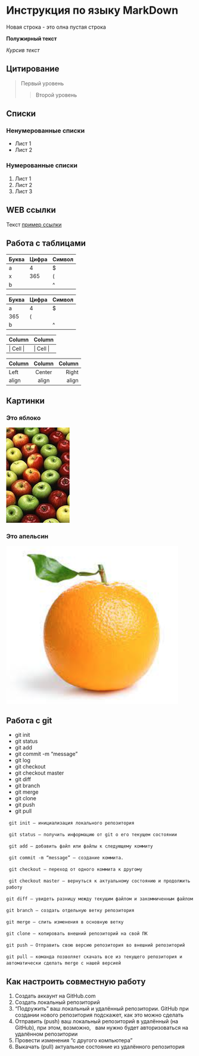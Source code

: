 # Инструкция по языку MarkDown

Новая строка - это олна пустая строка

**Полужирный текст**

*Курсив текст*

## Цитирование
> Первый уровень
>> Второй уровень

## Списки
### Ненумерованные списки
* Лист 1
* Лист 2
### Нумерованные списки
1. Лист 1
2. Лист 2
3. Лист 3

## WEB ссылки
Текст [пример ссылки](http.example.com "Всплывающая подсказка")

## Работа с таблицами

Буква | Цифра | Символ
------ | ------|----------
a      | 4     | $
x      | 365    | (
b      |       | ^  

Буква|Цифра|Символ
---|---|---
a|4|$
 |365|(
b| |^  

Column | Column
------ | ------
\| Cell \|| \| Cell \|  


Column | Column | Column
:----- | :----: | -----:
Left   | Center | Right
align  | align  | align

## Картинки

### Это яблоко

![apple](apple.jpg)

### Это апельсин

![orange](orange.png)

## Работа с git

* git init
* git status
* git add
* git commit -m “message” 
* git log
* git checkout
* git checkout master
* git diff
* git branch
* git merge
* git clone
* git push
* git pull

`` 
git init – инициализация локального репозитория
``

`` 
git status – получить информацию от git о его текущем состоянии
``

`` 
git add – добавить файл или файлы к следующему коммиту
``

`` 
git commit -m “message” – создание коммита.
``

`` 
git checkout – переход от одного коммита к другому
``

`` 
 git checkout master – вернуться к актуальному состоянию и продолжить работу
``

``
git diff – увидеть разницу между текущим файлом и закоммиченным файлом
``

``
git branch – создать отдельную ветку репозитория
``

``
git merge – слить изменения в основную ветку
``

``
git clone – копировать внешний репозиторий на свой ПК
``

``
git push – Отправить свою версию репозитория во внешний репозиторий
``

``
git pull – команда позволяет скачать все из текущего репозитория и автоматически сделать merge с нашей версией
``

## Как настроить совместную работу

1. Создать аккаунт на GitHub.com
2. Создать локальный репозиторий
3. “Подружить” ваш локальный и удалённый репозитории.  GitHub при создании нового репозитория подскажет, как это можно сделать
4. Отправить (push) ваш локальный репозиторий в удалённый (на GitHub), при этом, возможно,  
вам нужно будет авторизоваться на удалённом репозитории
5. Провести изменения “с другого компьютера”
6. Выкачать (pull) актуальное состояние из удалённого репозитория
